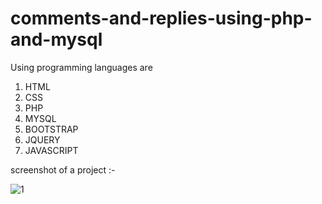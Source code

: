 # comments-and-replies-using-php-and-mysql
<p>Using programming languages are</p>
<ol>
  <li>HTML</li>
  <li>CSS</li>
  <li>PHP</li>
  <li>MYSQL</li>
  <li>BOOTSTRAP</li>
  <li>JQUERY</li>
  <li>JAVASCRIPT</li>
</ol>

<p>screenshot of a project :-</p>

![1](https://github.com/ganeshkumar2022/comments-and-replies-using-php-and-mysql/assets/118204387/c4d2a912-8e00-402d-b0f9-30c91f790099)

